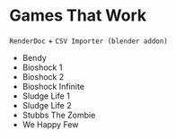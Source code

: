 # Games That Work
`RenderDoc` + `CSV Importer (blender addon)`
- Bendy
- Bioshock 1
- Bioshock 2
- Bioshock Infinite
- Sludge Life 1
- Sludge Life 2
- Stubbs The Zombie
- We Happy Few
